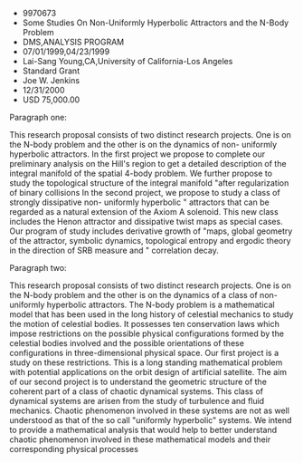
* 9970673
* Some Studies On Non-Uniformly Hyperbolic Attractors and the N-Body Problem
* DMS,ANALYSIS PROGRAM
* 07/01/1999,04/23/1999
* Lai-Sang Young,CA,University of California-Los Angeles
* Standard Grant
* Joe W. Jenkins
* 12/31/2000
* USD 75,000.00

Paragraph one:

This research proposal consists of two distinct research projects. One is on the
N-body problem and the other is on the dynamics of non- uniformly hyperbolic
attractors. In the first project we propose to complete our preliminary analysis
on the Hill's region to get a detailed description of the integral manifold of
the spatial 4-body problem. We further propose to study the topological
structure of the integral manifold "after regularization of binary collisions In
the second project, we propose to study a class of strongly dissipative non-
uniformly hyperbolic " attractors that can be regarded as a natural extension of
the Axiom A solenoid. This new class includes the Henon attractor and
dissipative twist maps as special cases. Our program of study includes
derivative growth of "maps, global geometry of the attractor, symbolic dynamics,
topological entropy and ergodic theory in the direction of SRB measure and "
correlation decay.

Paragraph two:

This research proposal consists of two distinct research projects. One is on the
N-body problem and the other is on the dynamics of a class of non-uniformly
hyperbolic attractors. The N-body problem is a mathematical model that has been
used in the long history of celestial mechanics to study the motion of celestial
bodies. It possesses ten conservation laws which impose restrictions on the
possible physical configurations formed by the celestial bodies involved and the
possible orientations of these configurations in three-dimensional physical
space. Our first project is a study on these restrictions. This is a long
standing mathematical problem with potential applications on the orbit design of
artificial satellite. The aim of our second project is to understand the
geometric structure of the coherent part of a class of chaotic dynamical
systems. This class of dynamical systems are arisen from the study of turbulence
and fluid mechanics. Chaotic phenomenon involved in these systems are not as
well understood as that of the so call "uniformly hyperbolic" systems. We intend
to provide a mathematical analysis that would help to better understand chaotic
phenomenon involved in these mathematical models and their corresponding
physical processes
